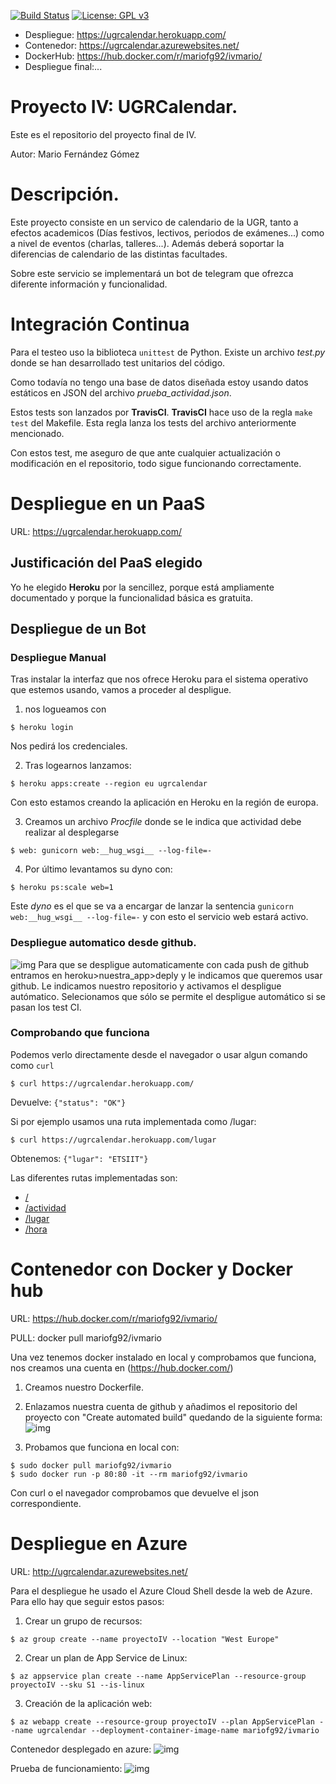 [![Build Status](https://travis-ci.org/mariofg92/ivmario.svg?branch=master)](https://travis-ci.org/mariofg92/ivmario)
[![License: GPL v3](https://img.shields.io/badge/License-GPL%20v3-blue.svg)](https://www.gnu.org/licenses/gpl-3.0)

* Despliegue: https://ugrcalendar.herokuapp.com/
* Contenedor: https://ugrcalendar.azurewebsites.net/
* DockerHub: https://hub.docker.com/r/mariofg92/ivmario/
* Despliegue final:...

# Proyecto IV: UGRCalendar.
Este es el repositorio del proyecto final de IV.

Autor: Mario Fernández Gómez

# Descripción.

Este proyecto consiste en un servico de calendario de la UGR, tanto a efectos academicos (Días festivos, lectivos, periodos de exámenes...) como a nivel de eventos (charlas, talleres...). Además deberá soportar la diferencias de calendario de las distintas facultades.

Sobre este servicio se implementará un bot de telegram que ofrezca diferente información y funcionalidad.

# Integración Continua

Para el testeo uso la biblioteca `unittest` de Python. Existe un archivo *test.py* donde se han desarrollado test unitarios del código.

Como todavía no tengo una base de datos diseñada estoy usando datos estáticos en JSON del archivo *prueba_actividad.json*.

Estos tests son lanzados por **TravisCI**. **TravisCI** hace uso de la regla `make test` del Makefile. Esta regla lanza los tests del archivo anteriormente mencionado.

Con estos test, me aseguro de que ante cualquier actualización o modificación en el repositorio, todo sigue funcionando correctamente.

# Despliegue en un PaaS

URL: https://ugrcalendar.herokuapp.com/

## Justificación del PaaS elegido

Yo he elegido **Heroku** por la sencillez, porque está ampliamente documentado y porque la funcionalidad básica es gratuita.

## Despliegue de un Bot

### Despliegue Manual

Tras instalar la interfaz que nos ofrece Heroku para el sistema operativo que estemos usando, vamos a proceder
al despligue.

1. nos logueamos con
```shell
$ heroku login
```
Nos pedirá los credenciales.

2. Tras logearnos lanzamos:

```shell
$ heroku apps:create --region eu ugrcalendar
```
Con esto estamos creando la aplicación en Heroku en la región de europa.

3. Creamos un archivo *Procfile* donde se le indica que actividad debe realizar al desplegarse
```shell
$ web: gunicorn web:__hug_wsgi__ --log-file=-
```

4. Por último levantamos su dyno con:

```shell
$ heroku ps:scale web=1
```
Este *dyno* es el que se va a encargar de lanzar la sentencia `gunicorn web:__hug_wsgi__ --log-file=-` y con esto el servicio web estará activo.

### Despliegue automatico desde github.

![img](https://github.com/mariofg92/ivmario/blob/master/docs/img/heroku_github.png)
Para que se despligue automaticamente con cada push de github entramos en heroku>nuestra_app>deply y le indicamos que queremos usar github. Le indicamos nuestro repositorio y activamos el despligue autómatico. Selecionamos que sólo se permite el despligue automático si se pasan los test CI.

### Comprobando que funciona

Podemos verlo directamente desde el navegador o usar algun comando como `curl`
```shell
$ curl https://ugrcalendar.herokuapp.com/
```
Devuelve:
`{"status": "OK"}`

Si por ejemplo usamos una ruta implementada como /lugar:
```shell
$ curl https://ugrcalendar.herokuapp.com/lugar
```
Obtenemos:
`{"lugar": "ETSIIT"}`

Las diferentes rutas implementadas son:
+ [/](https://ugrcalendar.herokuapp.com)
+ [/actividad](https://ugrcalendar.herokuapp.com/actividad)
+ [/lugar](https://ugrcalendar.herokuapp.com/lugar)
+ [/hora](https://ugrcalendar.herokuapp.com/hora)

# Contenedor con Docker y Docker hub

URL: https://hub.docker.com/r/mariofg92/ivmario/

PULL: docker pull mariofg92/ivmario

Una vez tenemos docker instalado en local y comprobamos que funciona, nos creamos una cuenta en (https://hub.docker.com/)

1. Creamos nuestro Dockerfile.

2. Enlazamos nuestra cuenta de github y añadimos el repositorio del proyecto con "Create automated build" quedando de la siguiente forma:
![img](https://github.com/mariofg92/ivmario/blob/master/docs/img/dockerhub.png)

3. Probamos que funciona en local con:
```shell
$ sudo docker pull mariofg92/ivmario
$ sudo docker run -p 80:80 -it --rm mariofg92/ivmario
```
Con curl o el navegador comprobamos que devuelve el json correspondiente.


# Despliegue en Azure

URL: http://ugrcalendar.azurewebsites.net/

Para el despliegue he usado el Azure Cloud Shell desde la web de Azure. Para ello hay que seguir estos pasos:

1. Crear un grupo de recursos:
```shell
$ az group create --name proyectoIV --location "West Europe"
```

2. Crear un plan de App Service de Linux:
```shell
$ az appservice plan create --name AppServicePlan --resource-group proyectoIV --sku S1 --is-linux
```

3. Creación de la aplicación web:
```shell
$ az webapp create --resource-group proyectoIV --plan AppServicePlan --name ugrcalendar --deployment-container-image-name mariofg92/ivmario
```

Contenedor desplegado en azure:
![img](https://github.com/mariofg92/ivmario/blob/master/docs/img/app_azure.png)

Prueba de funcionamiento:
![img](https://github.com/mariofg92/ivmario/blob/master/docs/img/azure_working.png)
